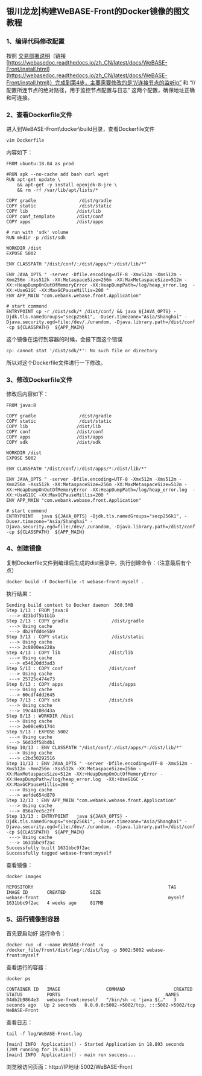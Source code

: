 ## 银川龙龙|构建WeBASE-Front的Docker镜像的图文教程


### 1、编译代码修改配置
  按照 [交易部署说明](https://webasedoc.readthedocs.io/zh_CN/latest/docs/WeBASE-Front/install.html)（链接[https://webasedoc.readthedocs.io/zh_CN/latest/docs/WeBASE-Front/install.html](https://webasedoc.readthedocs.io/zh_CN/latest/docs/WeBASE-Front/install.html)）完成到第4步，主要需要修改的是“//连接节点的监听ip” 和 “//配置所连节点的绝对路径，用于监控节点配置与日志” 这两个配置，确保地址正确和可连接。

### 2、查看Dockerfile文件

进入到WeBASE-Front\docker\build目录，查看Dockerfile文件
```
vim Dockerfile
```
内容如下：

```
FROM ubuntu:18.04 as prod

#RUN apk --no-cache add bash curl wget
RUN apt-get update \
    && apt-get -y install openjdk-8-jre \
    && rm -rf /var/lib/apt/lists/*

COPY gradle                /dist/gradle
COPY static                /dist/static
COPY lib                  /dist/lib
COPY conf_template        /dist/conf
COPY apps                 /dist/apps

# run with 'sdk' volume
RUN mkdir -p /dist/sdk

WORKDIR /dist
EXPOSE 5002

ENV CLASSPATH "/dist/conf/:/dist/apps/*:/dist/lib/*"

ENV JAVA_OPTS " -server -Dfile.encoding=UTF-8 -Xmx512m -Xms512m -Xmn256m -Xss512k -XX:MetaspaceSize=256m -XX:MaxMetaspaceSize=512m -XX:+HeapDumpOnOutOfMemoryError -XX:HeapDumpPath=/log/heap_error.log  -XX:+UseG1GC -XX:MaxGCPauseMillis=200 "
ENV APP_MAIN "com.webank.webase.front.Application"

# start commond
ENTRYPOINT cp -r /dist/sdk/* /dist/conf/ && java ${JAVA_OPTS} -Djdk.tls.namedGroups="secp256k1", -Duser.timezone="Asia/Shanghai" -Djava.security.egd=file:/dev/./urandom, -Djava.library.path=/dist/conf -cp ${CLASSPATH}  ${APP_MAIN}

```
这个镜像在运行到容器的时候，会报下面这个错误
```
cp: cannot stat '/dist/sdk/*': No such file or directory
```
所以对这个Dockerfile文件进行一下修改。


### 3、修改Dockerfile文件
修改后内容如下：
```
FROM java:8

COPY gradle                /dist/gradle
COPY static                /dist/static
COPY lib                  /dist/lib
COPY conf                 /dist/conf
COPY apps                 /dist/apps
COPY sdk                  /dist/sdk

WORKDIR /dist
EXPOSE 5002

ENV CLASSPATH "/dist/conf/:/dist/apps/*:/dist/lib/*"

ENV JAVA_OPTS " -server -Dfile.encoding=UTF-8 -Xmx512m -Xms512m -Xmn256m -Xss512k -XX:MetaspaceSize=256m -XX:MaxMetaspaceSize=512m -XX:+HeapDumpOnOutOfMemoryError -XX:HeapDumpPath=/log/heap_error.log  -XX:+UseG1GC -XX:MaxGCPauseMillis=200 "
ENV APP_MAIN "com.webank.webase.front.Application"

# start commond
ENTRYPOINT   java ${JAVA_OPTS} -Djdk.tls.namedGroups="secp256k1", -Duser.timezone="Asia/Shanghai" -Djava.security.egd=file:/dev/./urandom, -Djava.library.path=/dist/conf -cp ${CLASSPATH}  ${APP_MAIN}
```

### 4、创建镜像
复制Dockerfile文件到编译后生成的dist目录中，执行创建命令：（注意最后有个点）
```
docker build -f Dockerfile -t webase-front:myself .
```
执行结果：

```
Sending build context to Docker daemon  360.5MB
Step 1/13 : FROM java:8
 ---> d23bdf5b1b1b
Step 2/13 : COPY gradle                /dist/gradle
 ---> Using cache
 ---> db29fdd4e5b9
Step 3/13 : COPY static                /dist/static
 ---> Using cache
 ---> 2c8800ea228a
Step 4/13 : COPY lib                  /dist/lib
 ---> Using cache
 ---> e54620dd3ad3
Step 5/13 : COPY conf                 /dist/conf
 ---> Using cache
 ---> 25725c474e73
Step 6/13 : COPY apps                 /dist/apps
 ---> Using cache
 ---> 60cdf4dd2645
Step 7/13 : COPY sdk                  /dist/sdk
 ---> Using cache
 ---> 19c44108d43a
Step 8/13 : WORKDIR /dist
 ---> Using cache
 ---> 2e00ce9b1744
Step 9/13 : EXPOSE 5002
 ---> Using cache
 ---> 56d3df58bdb1
Step 10/13 : ENV CLASSPATH "/dist/conf/:/dist/apps/*:/dist/lib/*"
 ---> Using cache
 ---> c2bd30292516
Step 11/13 : ENV JAVA_OPTS " -server -Dfile.encoding=UTF-8 -Xmx512m -Xms512m -Xmn256m -Xss512k -XX:MetaspaceSize=256m -XX:MaxMetaspaceSize=512m -XX:+HeapDumpOnOutOfMemoryError -XX:HeapDumpPath=/log/heap_error.log  -XX:+UseG1GC -XX:MaxGCPauseMillis=200 "
 ---> Using cache
 ---> aefde654d870
Step 12/13 : ENV APP_MAIN "com.webank.webase.front.Application"
 ---> Using cache
 ---> 856a7ec6c2ff
Step 13/13 : ENTRYPOINT   java ${JAVA_OPTS} -Djdk.tls.namedGroups="secp256k1", -Duser.timezone="Asia/Shanghai" -Djava.security.egd=file:/dev/./urandom, -Djava.library.path=/dist/conf -cp ${CLASSPATH}  ${APP_MAIN}
 ---> Using cache
 ---> 1631bbc9f2ac
Successfully built 1631bbc9f2ac
Successfully tagged webase-front:myself
```

查看镜像：

```
docker images
```

```
REPOSITORY                                                  TAG       IMAGE ID       CREATED         SIZE
webase-front                                                myself    1631bbc9f2ac   4 weeks ago     817MB
```

### 5、运行镜像到容器
首先要启动好
运行命令：
```
docker run -d --name WeBASE-Front -v /docker_file/front/dist/log/:/dist/log -p 5002:5002 webase-front:myself
```

查看运行的容器：

```
docker ps
```
```
CONTAINER ID   IMAGE                 COMMAND                  CREATED         STATUS         PORTS                                       NAMES
04db2b9864e3   webase-front:myself   "/bin/sh -c 'java ${…"   3 seconds ago   Up 2 seconds   0.0.0.0:5002->5002/tcp, :::5002->5002/tcp   WeBASE-Front
```
查看日志：

```
tail -f log/WeBASE-Front.log
```

```
[main] INFO  Application() - Started Application in 18.893 seconds (JVM running for 19.618)
[main] INFO  Application() - main run success...
```

浏览器访问页面：http://IP地址:5002/WeBASE-Front
